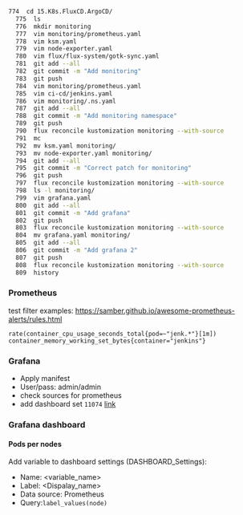 ```bash
774  cd 15.K8s.FluxCD.ArgoCD/
  775  ls
  776  mkdir monitoring
  777  vim monitoring/prometheus.yaml
  778  vim ksm.yaml
  779  vim node-exporter.yaml
  780  vim flux/flux-system/gotk-sync.yaml
  781  git add --all
  782  git commit -m "Add monitoring"
  783  git push
  784  vim monitoring/prometheus.yaml
  785  vim ci-cd/jenkins.yaml
  786  vim monitoring/.ns.yaml
  787  git add --all
  788  git commit -m "Add monitoring namespace"
  789  git push
  790  flux reconcile kustomization monitoring --with-source
  791  mc
  792  mv ksm.yaml monitoring/
  793  mv node-exporter.yaml monitoring/
  794  git add --all
  795  git commit -m "Correct patch for monitoring"
  796  git push
  797  flux reconcile kustomization monitoring --with-source
  798  ls -l monitoring/
  799  vim grafana.yaml
  800  git add --all
  801  git commit -m "Add grafana"
  802  git push
  803  flux reconcile kustomization monitoring --with-source
  804  mv grafana.yaml monitoring/
  805  git add --all
  806  git commit -m "Add grafana 2"
  807  git push
  808  flux reconcile kustomization monitoring --with-source
  809  history
```

### Prometheus

test filter examples: https://samber.github.io/awesome-prometheus-alerts/rules.html

```
rate(container_cpu_usage_seconds_total{pod=~"jenk.*"}[1m])
container_memory_working_set_bytes{container="jenkins"}
```

### Grafana

- Apply manifest
- User/pass: admin/admin
- check sources for prometheus
- add dashboard set `11074` [link](https://grafana.com/grafana/dashboards/11074)

### Grafana dashboard

#### Pods per nodes
Add variable to dashboard settings (DASHBOARD_Settings):

- Name: <variable_name>
- Label: <Dispalay_name>
- Data source: Prometheus
- Query:`label_values(node)`